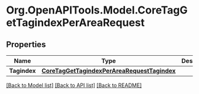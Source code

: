 # Org.OpenAPITools.Model.CoreTagGetTagindexPerAreaRequest

## Properties

Name | Type | Description | Notes
------------ | ------------- | ------------- | -------------
**Tagindex** | [**CoreTagGetTagindexPerAreaRequestTagindex**](CoreTagGetTagindexPerAreaRequestTagindex.md) |  | 

[[Back to Model list]](../README.md#documentation-for-models) [[Back to API list]](../README.md#documentation-for-api-endpoints) [[Back to README]](../README.md)

